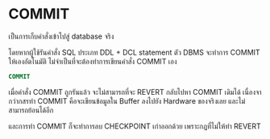 # COMMIT

เป็นการเก็บคำสั่งเข้าไปสู่ database จริง

โดยหากผู้ใช้รันคำสั่ง SQL ประเภท DDL + DCL statement ตัว DBMS จะทำการ COMMIT ให้เองอัตโนมัติ ไม่จำเป็นที่จะต้องทำการเขียนคำสั่ง COMMIT เอง

```sql
COMMIT
```

เมื่อคำสั่ง COMMIT ถูกรันแล้ว จะไม่สามารถที่จะ REVERT กลับไปหา COMMIT เดิมได้ เนื่องจากว่ากสรทำ COMMIT คือจะเขียนข้อมูลใน Buffer ลงไปยัง Hardware ของจริงเลย และไม่สามารถย้อนได้อีก

และการทำ COMMIT ก็จะทำการลบ CHECKPOINT เก่าออกด้วย เพราะกฎที่ไม่ให้ทำ REVERT 
